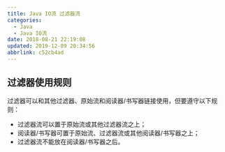 ```yaml
---
title: Java IO流 过滤器流
categories: 
  - Java
  - Java IO流
date: 2018-08-21 22:19:08
updated: 2019-12-09 20:34:56
abbrlink: c52cb4ad
---
```

## 过滤器使用规则 ##

过滤器可以和其他过滤器、原始流和阅读器/书写器链接使用，但要遵守以下规则：

- 过滤器流可以置于原始流或其他过滤器流之上；
- 阅读器/书写器可置于原始流、过滤器流或其他阅读器/书写器之上；
- 过滤器流不能放在阅读器/书写器之后。
